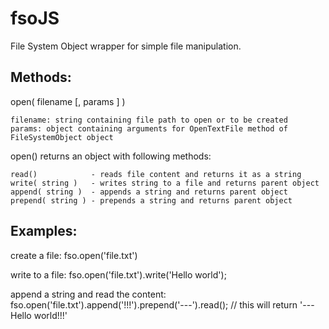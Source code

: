 fsoJS
=====

File System Object wrapper for simple file manipulation.

Methods:
--------
  open( filename [, params ] )
  
    filename: string containing file path to open or to be created
    params: object containing arguments for OpenTextFile method of FileSystemObject object

  open() returns an object with following methods:
    
    read()            - reads file content and returns it as a string
    write( string )   - writes string to a file and returns parent object
    append( string )  - appends a string and returns parent object
    prepend( string ) - prepends a string and returns parent object


Examples:
---------

  create a file:
    fso.open('file.txt')

  write to a file:
    fso.open('file.txt').write('Hello world');

  append a string and read the content:
    fso.open('file.txt').append('!!!').prepend('---').read();
    // this will return '---Hello world!!!'